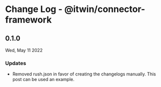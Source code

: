 # Change Log - @itwin/connector-framework

## 0.1.0
Wed, May 11 2022

### Updates
- Removed rush.json in favor of creating the changelogs manually. This post can be used an example.